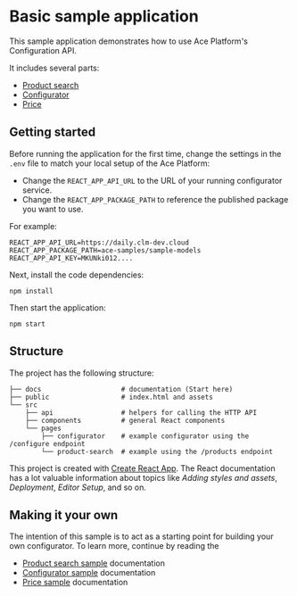 # Basic sample application

This sample application demonstrates how to use Ace Platform's Configuration API.

It includes several parts:

- [Product search](docs/PRODUCT_SEARCH.md)
- [Configurator](docs/CONFIGURATOR.md)
- [Price](docs/PRICE.md)

## Getting started

Before running the application for the first time, change the settings in the `.env` file to match your local setup of the Ace Platform:

- Change the `REACT_APP_API_URL` to the URL of your running configurator service.
- Change the `REACT_APP_PACKAGE_PATH` to reference the published package you want to use.

For example:

```
REACT_APP_API_URL=https://daily.clm-dev.cloud
REACT_APP_PACKAGE_PATH=ace-samples/sample-models
REACT_APP_API_KEY=MKUNki012....
```

Next, install the code dependencies:

```
npm install
```

Then start the application:

```
npm start
```

## Structure

The project has the following structure:

```
├── docs                    # documentation (Start here)
├── public                  # index.html and assets
└── src
    ├── api                 # helpers for calling the HTTP API
    ├── components          # general React components
    └── pages
        ├── configurator    # example configurator using the /configure endpoint
        └── product-search  # example using the /products endpoint

```

This project is created with [Create React App](https://facebook.github.io/create-react-app/). The React documentation has a lot valuable information about topics like _Adding styles and assets_, _Deployment_, _Editor Setup_, and so on.

## Making it your own

The intention of this sample is to act as a starting point for building your own configurator. To learn more, continue by reading the

- [Product search sample](docs/PRODUCT_SEARCH.md) documentation
- [Configurator sample](docs/CONFIGURATOR.md) documentation
- [Price sample](docs/PRICE.md) documentation
